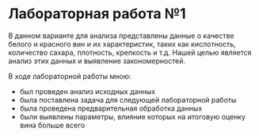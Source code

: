 # Лабораторная работа №1
В данном варианте для анализа представлены данные о качестве белого и красного вин и их характеристик, таких как кислотность, количество сахара, плотность, крепкость и т.д. Нашей целью является анализ этих данных и выявление закономерностей.

В ходе лабораторной работы мною:
-  был проведен анализ исходных данных
-  была поставлена задача для следующей лабораторной работы
-  была проведена предварительная обработка данных
-  были выявлены параметры, влияние которых на итоговую оценку вина больше всего
